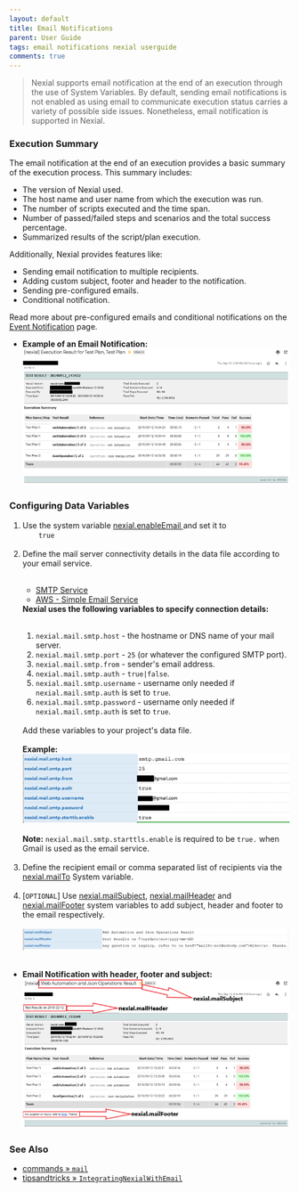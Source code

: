 ```yaml
---
layout: default
title: Email Notifications
parent: User Guide
tags: email notifications nexial userguide
comments: true
---
```


> Nexial supports email notification at the end of an execution through the use of System Variables. By default, sending
> email notifications is not enabled as using email to communicate execution status carries a variety of possible side 
> issues. Nonetheless, email notification is supported in Nexial. 


### Execution Summary
The email notification at the end of an execution provides a basic summary of the execution process. This summary 
includes:
- The version of Nexial used.
- The host name and user name from which the execution was run.
- The number of scripts executed and the time span.
- Number of passed/failed steps and scenarios and the total success percentage.
- Summarized results of the script/plan execution.

Additionally, Nexial provides features like:
- Sending email notification to multiple recipients.
- Adding custom subject, footer and header to the notification.
- Sending pre-configured emails.
- Conditional notification.

Read more about pre-configured emails and conditional notifications on the [Event Notification](EventNotification) page.

- **Example of an Email Notification:**<br/>
![Email Notification](image/EmailNotifications_01.png)<br/>


### Configuring Data Variables
<ol>
    <li>Use the system variable <a href="../systemvars/#nexial.enableEmail">nexial.enableEmail </a>and set it to <code>
    true</code></li><br/>
    <li>
    Define the mail server connectivity details in the data file according to your email service.<br/>
    <br/>
        <div class="tabs">
            <ul class="tab-links tabs-collapsed">
                <li class="active"><a href="#tab3">SMTP Service</a></li>
                <li><a href="#tab4">AWS - Simple Email Service</a></li>
            </ul>
            <div class="tab-content">
                <div id="tab3" class="tab active">
                <b>Nexial uses the following variables to specify connection details:</b><br/>
                <br/>
                <ol>
                    <li><code>nexial.mail.smtp.host</code> - the hostname or DNS name of your mail server.</li>
                    <li><code>nexial.mail.smtp.port</code> - <code>25</code> (or whatever the configured SMTP port).</li>
                    <li><code>nexial.mail.smtp.from</code> - sender's email address.</li>
                    <li><code>nexial.mail.smtp.auth</code> - <code>true|false</code>.</li>
                    <li><code>nexial.mail.smtp.username</code> - username only needed if <code>nexial.mail.smtp.auth</code> 
                    is set to <code>true</code>.</li>
                    <li><code>nexial.mail.smtp.password</code> - username only needed if <code>nexial.mail.smtp.auth</code> 
                    is set to <code>true</code>.</li>                                                                         
                </ol><br/>
                Add these variables to your project's data file.<br/>
                <br/>
                <b>Example:</b><br/>
                <img src="image/EmailNotifications_02.png" /><br/>
                <br/>
                <b>Note:</b> <code>nexial.mail.smtp.starttls.enable</code> is required to be <code>true.</code> when
                Gmail is used as the email service.            
                </div>
                <div id="tab4" class="tab" style= "display:none;">
                <p>SES, or Simple Email Service, is a cloud service provided by Amazon AWS. One can utilize such service 
                to send, receive and manage email activities in the cloud. Currently Nexial supports the use of SES for
                sending email to one or more recipients.</p><br/>
                Nexial uses the following variables to specify AWS connection details:<br/>
                <br/>
                <ol>
                <li><code>nexial-mailer.aws.accessKey</code> - The access key valid for the target AWS service.</li>
                <li><code>nexial-mailer.aws.from</code> - the FROM email address.</li>
                <li><code>nexial-mailer.aws.region</code> - The target region to connect to.</li>
                <li><code>nexial-mailer.aws.secretKey</code> - The secret key valid for the target AWS service.</li>
                </ol><br/>
                Add these variables to your project's data file.<br/>
                <br/>
                <b>Example:</b><br/>
                <img src="image/EmailNotifications_03.png" />
                </div>
            </div>
        </div>
       </li><br/>
    <li>Define the recipient email or comma separated list of recipients via the <a href="../systemvars/#nexial.mailTo"> 
    nexial.mailTo</a> System variable.</li><br/>
    <li>[<code>OPTIONAL</code>] Use <a href="../systemvars/#nexial.mailSubject"> nexial.mailSubject</a>, <a href="../systemvars/
    #nexial.mailHeader"> nexial.mailHeader</a> and <a href="../systemvars/#nexial.mailFooter"> nexial.mailFooter</a>
    system variables to add subject, header and footer to the email respectively.
    </li><br/>
    <img src="image/EmailNotifications_04.png" /><br/>
    <br/>
</ol>    

- **Email Notification with header, footer and subject:**<br/>
![Email Notification](image/EmailNotifications_05.png)<br/>


### See Also<br/>
- [commands &raquo; `mail`](../commands/mail)
- [tipsandtricks &raquo; `IntegratingNexialWithEmail`](../tipsandtricks/IntegratingNexialWithEmail)
